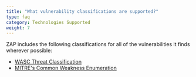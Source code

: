```yaml
---
title: "What vulnerability classifications are supported?"
type: faq
category: Technologies Supported
weight: 7
---
```


ZAP includes the following classifications for all of the vulnerabilities it
finds wherever possible:

- [WASC Threat Classification](http://projects.webappsec.org/Threat-Classification)
- [MITRE's Common Weakness Enumeration](https://cwe.mitre.org/data/index.html)
